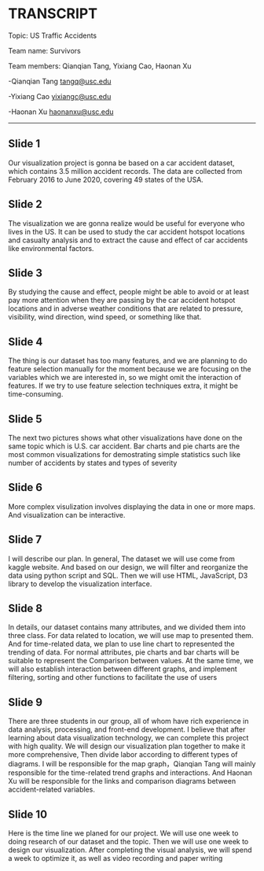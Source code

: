 # TRANSCRIPT

Topic: US Traffic Accidents

Team name: Survivors

Team members: Qianqian Tang, Yixiang Cao, Haonan Xu


-Qianqian Tang <tangq@usc.edu>

-Yixiang Cao <yixiangc@usc.edu>

-Haonan Xu <haonanxu@usc.edu>

---

## Slide 1
Our visualization project is gonna be based on a car accident dataset, which contains 3.5 million accident records. The data are collected from February 2016 to June 2020, covering 49 states of the USA.
## Slide 2
The visualization we are gonna realize would be useful for everyone who lives in the US. It can be used to study the car accident hotspot locations and casualty analysis and to extract the cause and effect of car accidents like environmental factors.
## Slide 3
By studying the cause and effect, people might be able to avoid or at least pay more attention when they are passing by the car accident hotspot locations and in adverse weather conditions that are related to pressure, visibility, wind direction, wind speed, or something like that.
## Slide 4
The thing is our dataset has too many features, and we are planning to do feature selection manually for the moment because we are focusing on the variables which we are interested in, so we might omit the interaction of features. If we try to use feature selection techniques extra, it might be time-consuming.
## Slide 5
The next two pictures shows what other visualizations have done on the same topic which is U.S. car accident. Bar charts and pie charts are the most common visualizations for demostrating simple statistics such like number of accidents by states and types of severity  
## Slide 6
More complex visulization involves displaying the data in one or more maps. And visualization can be interactive.
## Slide 7
I will describe our plan. In general, The dataset we will use come from kaggle website. And based on our design, we will filter and reorganize the data using python script and SQL. Then we will use HTML, JavaScript, D3 library to develop the visualization interface. 
## Slide 8
In details, our dataset contains many attributes, and we divided them into three class. For data related to location, we will use map to presented them. And for time-related data, we plan to use line chart to represented the trending of data. For normal attributes, pie charts and bar charts will be suitable to represent the 
Comparison between values. At the same time, we will also establish interaction between different graphs, and implement filtering, sorting and other functions to facilitate the use of users 
## Slide 9
There are three students in our group, all of whom have rich experience in data analysis, processing, and front-end development. I believe that after learning about data visualization technology, we can complete this project with high quality. 
We will design our visualization plan together to make it more comprehensive, Then divide labor according to different types of diagrams. 
I will be responsible for the map graph，Qianqian Tang will mainly responsible for the time-related trend graphs and interactions. And Haonan Xu will be responsible for the links and comparison diagrams between accident-related variables.
## Slide 10
Here is the time line we planed for our project. We will use one week to doing research of our dataset and the topic. Then we will use one week to design our visualization. 
After completing the visual analysis, we will spend a week to optimize it, as well as video recording and paper writing 

